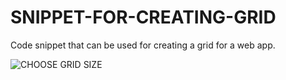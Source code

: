 # SNIPPET-FOR-CREATING-GRID

Code snippet that can be used for creating a grid for a web app.

![CHOOSE GRID SIZE](https://github.com/anferebu/SNIPPET-FOR-CREATING-GRID/blob/master/Choose%20Grid%20Size.jpg)
